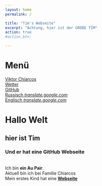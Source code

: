 ```yaml
---
layout: home
permalink: /

title: "Tim's Webseite"
excerpt: "Achtung, hier ist der GROßE TIM"
action: true
#action_btn:

---
```


# Menü
[Viktor Chiarcos](http://viktor-chiarcos.github.io)\
[Wetter](http://wetter.com)\
[GitHub](http://github.com/rybkintimofey28)\
[Russisch *translate.google.com*](https://rybkintimofey28-github-io.translate.goog/?_x_tr_sl=de&_x_tr_tl=ru&_x_tr_hl=de&_x_tr_pto=wapp)\
[Englisch *translate.google.com*]()


# Hallo Welt
## hier ist Tim
### Und er hat eine GitHub Webseite
\
Ich bin **ein Au Pair**.\
Aktuell bin ich bei Familie Chiarcos\
Mein erstes Kind hat eine [**Webseite**](http://viktor-chiarcos.github.io/)
